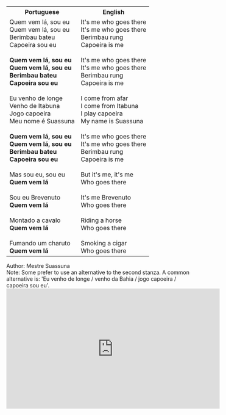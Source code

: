 <table class="capoeira-table">
    <tr class="header-row">
        <th>Portuguese</th>
        <th>English</th>
    </tr>
    <tr>
        <td>Quem vem lá, sou eu<br>Quem vem lá, sou eu<br>Berimbau bateu<br>Capoeira sou eu<br><br><strong>Quem vem lá, sou eu<br>Quem vem lá, sou eu<br>Berimbau bateu<br>Capoeira sou eu</strong><br><br>Eu venho de longe<br>Venho de Itabuna<br>Jogo capoeira<br>Meu nome é Suassuna<br><br><strong>Quem vem lá, sou eu<br>Quem vem lá, sou eu<br>Berimbau bateu<br>Capoeira sou eu</strong><br><br>Mas sou eu, sou eu<br><strong>Quem vem lá</strong><br><br>Sou eu Brevenuto<br><strong>Quem vem lá</strong><br><br>Montado a cavalo<br><strong>Quem vem lá</strong><br><br>Fumando um charuto<br><strong>Quem vem lá</strong></td>
        <td>It's me who goes there<br>It's me who goes there<br>Berimbau rung<br>Capoeira is me<br><br>It's me who goes there<br>It's me who goes there<br>Berimbau rung<br>Capoeira is me<br><br>I come from afar<br>I come from Itabuna<br>I play capoeira<br>My name is Suassuna<br><br>It's me who goes there<br>It's me who goes there<br>Berimbau rung<br>Capoeira is me<br><br>But it's me, it's me<br>Who goes there<br><br>It's me Brevenuto<br>Who goes there<br><br>Riding a horse<br>Who goes there<br><br>Smoking a cigar<br>Who goes there</td>
    </tr>
</table>

<figcaption>
Author: Mestre Suassuna<br>
Note: Some prefer to use an alternative to the second stanza. A common alternative is: 'Eu venho de longe / venho da Bahia / jogo capoeira / capoeira sou eu'.
</figcaption>

<iframe width="560" height="315" src="https://www.youtube.com/embed/jGcYqbbecz0" title="YouTube video player" frameborder="0" allow="accelerometer; autoplay; clipboard-write; encrypted-media; gyroscope; picture-in-picture" allowfullscreen></iframe>